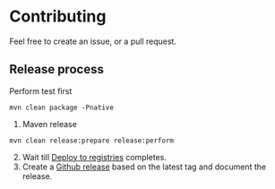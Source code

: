 # Contributing

Feel free to create an issue, or a pull request.

## Release process

Perform test first

```shell
mvn clean package -Pnative
```

1. Maven release
```shell
mvn clean release:prepare release:perform
```
2. Wait till [Deploy to registries](https://github.com/websitecd/content-git/actions?query=workflow%3A%22Deploy+to+Registries%22) completes.
3. Create a [Github release](https://github.com/websitecd/content-git/releases) based on the latest tag and document the release.
